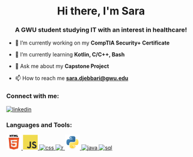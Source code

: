 <!---
sarabytee/sarabytee is a ✨ special ✨ repository because its `README.md` (this file) appears on your GitHub profile.
You can click the Preview link to take a look at your changes.
--->
<h1 align="center">Hi there, I'm Sara</h1>
<h3 align="center">A GWU student studying IT with an interest in healthcare!</h3>

- 🔭 I’m currently working on my **CompTIA Security+ Certificate**

- 🌱 I’m currently learning **Kotlin, C/C++, Bash**

- 💬 Ask me about my **Capstone Project**

- 📫 How to reach me **sara.djebbari@gwu.edu**


<h3 align="left">Connect with me:</h3>
<p align="left"> <a href="https://www.linkedin.com/in/sara-djebbari/" target="_blank" rel="noreferrer"> <img src="https://upload.wikimedia.org/wikipedia/commons/8/81/LinkedIn_icon.svg" alt="linkedin" width="40" height="40"/> </a>
</p>

<h3 align="left">Languages and Tools:</h3>
<p align="left"> <a href="https://www.w3schools.com/html/" target="_blank" rel="noreferrer"> <img src="https://raw.githubusercontent.com/devicons/devicon/master/icons/html5/html5-original-wordmark.svg" alt="html5" width="40" height="40"/> </a>
<a href="https://developer.mozilla.org/en-US/docs/Web/JavaScript" target="_blank" rel="noreferrer"> <img src="https://raw.githubusercontent.com/devicons/devicon/master/icons/javascript/javascript-original.svg" alt="javascript" width="40" height="40"/> </a>
<a href="https://www.w3schools.com/css/" target="_blank" rel="noreferrer"> <img src="https://upload.wikimedia.org/wikipedia/commons/a/ab/Official_CSS_Logo.svg" alt="css" width="40" height="40"/> </a>
<a href="https://www.r-project.org/" target="_blank" rel="noreferrer"> <img src="https://www.r-project.org/logo/Rlogo.svg" alt="r" width="40" height="40"/> </a> 
<a href="https://www.python.org" target="_blank" rel="noreferrer"> <img src="https://raw.githubusercontent.com/devicons/devicon/master/icons/python/python-original.svg" alt="python" width="40" height="40"/> </a> 
<a href="https://www.java.com/en/" target="_blank" rel="noreferrer"> <img src="https://www.vectorlogo.zone/logos/java/java-icon.svg" alt="java" width="40" height="40"/> </a> 
<a href="https://aws.amazon.com/what-is/sql/" target="_blank" rel="noreferrer"> <img src="https://upload.wikimedia.org/wikipedia/commons/d/d7/Sql_data_base_with_logo.svg" alt="sql" width="80" height="40"/> </a>
</p>
